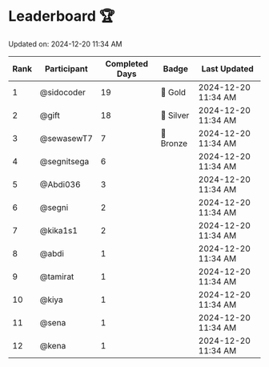 # Leaderboard 🏆

Updated on: 2024-12-20 11:34 AM

| Rank | Participant       | Completed Days | Badge      | Last Updated         |
|------|-------------------|----------------|------------|----------------------|
| 1    | @sidocoder        | 19             | 🏅 Gold     | 2024-12-20 11:34 AM |
| 2    | @gift             | 18             | 🥈 Silver   | 2024-12-20 11:34 AM |
| 3    | @sewasewT7        | 7              | 🥉 Bronze   | 2024-12-20 11:34 AM |
| 4    | @segnitsega       | 6              |            | 2024-12-20 11:34 AM |
| 5    | @Abdi036          | 3              |            | 2024-12-20 11:34 AM |
| 6    | @segni            | 2              |            | 2024-12-20 11:34 AM |
| 7    | @kika1s1          | 2              |            | 2024-12-20 11:34 AM |
| 8    | @abdi             | 1              |            | 2024-12-20 11:34 AM |
| 9    | @tamirat          | 1              |            | 2024-12-20 11:34 AM |
| 10   | @kiya             | 1              |            | 2024-12-20 11:34 AM |
| 11   | @sena             | 1              |            | 2024-12-20 11:34 AM |
| 12   | @kena             | 1              |            | 2024-12-20 11:34 AM |
